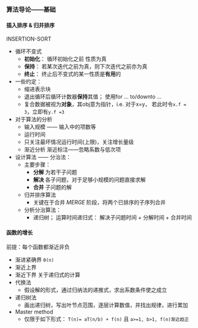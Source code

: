 ### 算法导论——基础
#### 插入排序 & 归并排序
INSERTION-SORT  
- 循环不变式  
  - **初始化**： 循环初始化之前 性质为真  
  - **保持**： 若某次迭代之前为真，则下次迭代之前亦为真
  - **终止**： 终止后不变式的某一性质是**有用**的
- 一些约定：
  - 缩进表示块
  - 退出循环后循环计数器**保持**其值； 使用for ... to/downto ...
  - 复合数据被视为**对象**，其obj意为指针，i.e. 对于x=y， 若此时令`x.f = 3`，立即有`y.f =3`
- 对于算法的分析
  - 输入规模 —— 输入中的项数等
  - 运行时间
  - 只关注最坏情况运行时间(上限)，关注增长量级
  - 渐近分析 渐近标注——忽略系数与低次项
- 设计算法 —— 分治法：
  - 主要步骤：
    - **分解** 为若干子问题
    - **解决** 各子问题，对于足够小规模的问题直接求解
    - **合并** 子问题的解
  - 归并排序算法
    - 关键在于合并 *MERGE* 阶段，将两个已排序的子序列合并
  - 分析分治算法：
    - 递归树； 运算时间递归式： 解决子问题时间 + 分解时间 + 合并时间
  
#### 函数的增长
前提：每个函数都渐近非负
- 渐进紧确界 `θ(n)`
- 渐近上界 
- 渐近下界
关于递归式的计算
- 代换法
  - 假设解的形式，通过归纳法的递推式，求出系数条件使之成立
- 递归树法
  - 画出递归树，写出叶节点范围，逐层计算数值，并找出规律，进行累加
- Master method
  - 仅限于如下形式： `T(n)= aT(n/b) + f(n)` 且 `a>=1, b>1, f(n)渐近趋正`